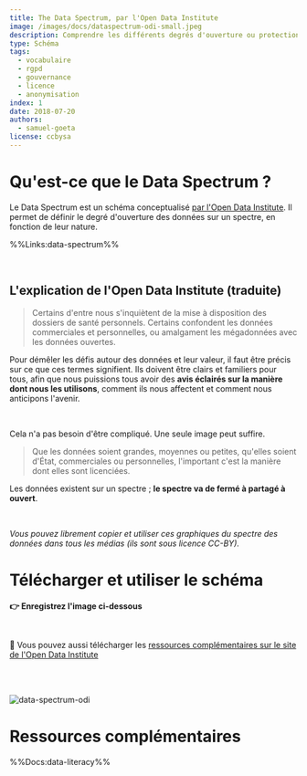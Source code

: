 ```yaml
---
title: The Data Spectrum, par l'Open Data Institute
image: /images/docs/dataspectrum-odi-small.jpeg
description: Comprendre les différents degrés d'ouverture ou protection des données
type: Schéma
tags:
  - vocabulaire
  - rgpd
  - gouvernance
  - licence
  - anonymisation
index: 1
date: 2018-07-20
authors:
  - samuel-goeta
license: ccbysa
--- 
```


# Qu'est-ce que le Data Spectrum ?

Le Data Spectrum est un schéma conceptualisé [par l'Open Data Institute](https://www.theodi.org/). Il permet de définir le degré d'ouverture des données sur un spectre, en fonction de leur nature.

%%Links:data-spectrum%%

</br>

## L'explication de l'Open Data Institute (traduite)

> Certains d'entre nous s'inquiètent de la mise à disposition des dossiers de santé personnels. Certains confondent les données commerciales et personnelles, ou amalgament les mégadonnées avec les données ouvertes.

Pour démêler les défis autour des données et leur valeur, il faut être précis sur ce que ces termes signifient. Ils doivent être clairs et familiers pour tous, afin que nous puissions tous avoir des **avis éclairés sur la manière dont nous les utilisons**, comment ils nous affectent et comment nous anticipons l'avenir.

</br>

Cela n'a pas besoin d'être compliqué. Une seule image peut suffire.

> Que les données soient grandes, moyennes ou petites, qu'elles soient d'État, commerciales ou personnelles, l'important c'est la manière dont elles sont licenciées.

Les données existent sur un spectre ; **le spectre va de fermé à partagé à ouvert**.

</br>

*Vous pouvez librement copier et utiliser ces graphiques du spectre des données dans tous les médias (ils sont sous licence CC-BY).*

# Télécharger et utiliser le schéma

**👉 Enregistrez l'image ci-dessous**

</br>

🔎 Vous pouvez aussi télécharger les [ressources complémentaires sur le site de l'Open Data Institute](https://www.theodi.org/about-the-odi/the-data-spectrum/)

</br>
</br>

![data-spectrum-odi](/images/docs/dataspectrum-odi.png)

# Ressources complémentaires

%%Docs:data-literacy%%